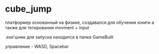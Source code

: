 # cube_jump
 платформер основанный на физике, создавался для обучения юнити а также для тетирования movment + input

 .exe'шник для запуска находится в папке GameBuilt
 
 управление - WASD, Spacebar
